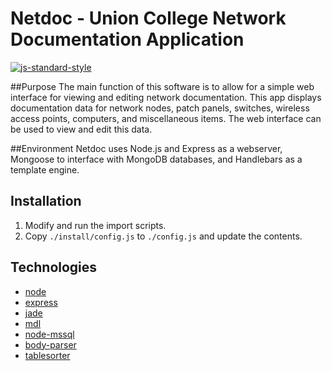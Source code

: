 # Netdoc - Union College Network Documentation Application
[![js-standard-style](https://cdn.rawgit.com/feross/standard/master/badge.svg)](https://github.com/feross/standard)

##Purpose
The main function of this software is to allow for a simple web interface for viewing and editing network documentation. This app displays documentation data for network nodes, patch panels, switches, wireless access points, computers, and miscellaneous items. The web interface can be used to view and edit this data.

##Environment
Netdoc uses Node.js and Express as a webserver, Mongoose to interface with MongoDB databases, and Handlebars as a template engine.

## Installation

1. Modify and run the import scripts.
2. Copy `./install/config.js` to `./config.js` and update the contents.

## Technologies

* [node](https://github.com/nodejs/node#readme)
* [express](https://github.com/strongloop/express#readme)
* [jade](https://github.com/pugjs/jade#readme)
* [mdl](http://www.getmdl.io/index.html)
* [node-mssql](https://github.com/patriksimek/node-mssql#readme)
* [body-parser](https://github.com/expressjs/body-parser#readme)
* [tablesorter](http://tablesorter.com/docs/)
